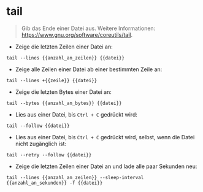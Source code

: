 # tail

> Gib das Ende einer Datei aus.
> Weitere Informationen: <https://www.gnu.org/software/coreutils/tail>.

- Zeige die letzten Zeilen einer Datei an:

`tail --lines {{anzahl_an_zeilen}} {{datei}}`

- Zeige alle Zeilen einer Datei ab einer bestimmten Zeile an:

`tail --lines +{{zeile}} {{datei}}`

- Zeige die letzten Bytes einer Datei an:

`tail --bytes {{anzahl_an_bytes}} {{datei}}`

- Lies aus einer Datei, bis `Ctrl + C` gedrückt wird:

`tail --follow {{datei}}`

- Lies aus einer Datei, bis `Ctrl + C` gedrückt wird, selbst, wenn die Datei nicht zugänglich ist:

`tail --retry --follow {{datei}}`

- Zeige die letzten Zeilen einer Datei an und lade alle paar Sekunden neu:

`tail --lines {{anzahl_an_zeilen}} --sleep-interval {{anzahl_an_sekunden}} -f {{datei}}`
